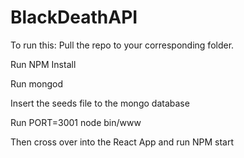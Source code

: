 # BlackDeathAPI

To run this:
Pull the repo to your corresponding folder.

Run NPM Install

Run mongod

Insert the seeds file to the mongo database

Run PORT=3001 node bin/www

Then cross over into the React App and run NPM start
